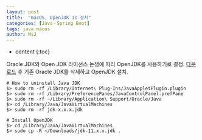 ```yaml
---
layout: post
title:  "macOS, OpenJDK 11 설치"
categories: [JavaㆍSpring Boot]
tags: java macos
author: MsJ
---
```


* content
{:toc}

Oracle JDK와 Open JDK 라이선스 논쟁에 따라 OpenJDK를 사용하기로 결정. [다운로드](https://jdk.java.net/archive/) 후 기존 Oracle JDK를 삭제하고 OpenJDK 설치.

```
# How to uninstall Java JDK
$> sudo rm -rf /Library/Internet\ Plug-Ins/JavaAppletPlugin.plugin
$> sudo rm -rf /Library/PreferencePanes/JavaControlPanel.prefPane
$> sudo rm -rf ~/Library/Application\ Support/Oracle/Java
$> cd /Library/Java/JavaVirtualMachines
$> sudo rm -rf jdk-x.x.x.jdk

# Install OpenJDK
$> cd /Library/Java/JavaVirtualMachines
$> sudo cp -R ~/Downloads/jdk-11.x.x.jdk .
```
